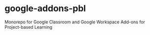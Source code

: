 # google-addons-pbl
Monorepo for Google Classroom and Google Workspace Add-ons for Project-based Learning
